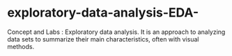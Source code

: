 # exploratory-data-analysis-EDA-
Concept and Labs : Exploratory data analysis.  It is an approach to analyzing data sets to summarize their main characteristics, often with visual methods.
